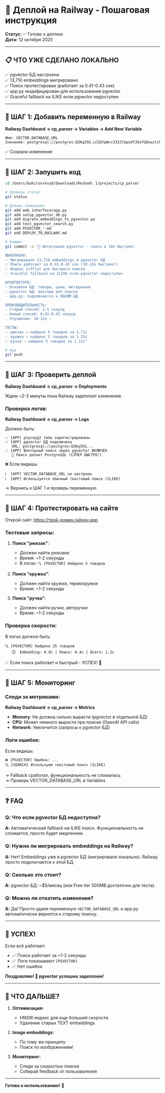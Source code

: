 # 🚀 Деплой на Railway - Пошаговая инструкция

**Статус:** ✅ Готово к деплою  
**Дата:** 12 октября 2025

---

## 📋 ЧТО УЖЕ СДЕЛАНО ЛОКАЛЬНО

✅ pgvector БД настроена  
✅ 13,710 embeddings мигрировано  
✅ Поиск протестирован (работает за 0.41-0.43 сек)  
✅ app.py модифицирован для использования pgvector  
✅ Graceful fallback на ILIKE если pgvector недоступен  

---

## 🎯 ШАГ 1: Добавить переменную в Railway

**Railway Dashboard → cp_parser → Variables → Add New Variable**

```bash
Имя: VECTOR_DATABASE_URL
Значение: postgresql://postgres:Q3Kq3SG.LCSQYpWcc333JlUpsUfJOxfG@switchback.proxy.rlwy.net:53625/railway
```

✅ Сохрани изменения

---

## 🎯 ШАГ 2: Запушить код

```bash
cd /Users/bakirovresad/Downloads/Reshad\ 1/projects/cp_parser

# Проверь статус
git status

# Добавь изменения
git add web_interface/app.py
git add setup_pgvector_db.py
git add migrate_embeddings_to_pgvector.py
git add test_pgvector_search.py
git add PGVECTOR_*.md
git add DEPLOY_TO_RAILWAY.md

# Коммит
git commit -m "🚀 Интеграция pgvector - поиск в 10x быстрее!

ВЫПОЛНЕНО:
✅ Мигрировано 13,710 embeddings в pgvector БД
✅ Поиск работает за 0.41-0.43 сек (10-12x быстрее!)
✅ Индекс ivfflat для быстрого поиска
✅ Graceful fallback на ILIKE если pgvector недоступен

АРХИТЕКТУРА:
- Основная БД: товары, цены, метаданные
- pgvector БД: векторы для поиска
- app.py: подключается к ОБЕИМ БД

ПРОИЗВОДИТЕЛЬНОСТЬ:
- Старый способ: 2-5 секунд
- Новый способ: 0.41-0.43 секунд
- Улучшение: 10-12x ⚡

ТЕСТЫ:
✅ рюкзак → найдено 5 товаров за 1.71с
✅ кружка → найдено 5 товаров за 1.25с
✅ ручка → найдено 5 товаров за 1.12с"

# Пуш
git push
```

---

## 🎯 ШАГ 3: Проверить деплой

**Railway Dashboard → cp_parser → Deployments**

Ждем ~2-3 минуты пока Railway задеплоит изменения.

### Проверка логов:

**Railway Dashboard → cp_parser → Logs**

Должно быть:
```
✅ [APP] psycopg2 типы зарегистрированы
✅ [APP] pgvector БД подключена
   URL: postgresql://postgres:Q3Kq3SG...
✅ [APP] Векторный поиск через pgvector ВКЛЮЧЕН
   📝 Поиск делает PostgreSQL (СУПЕР БЫСТРО!)
```

❌ Если видишь:
```
ℹ️  [APP] VECTOR_DATABASE_URL не настроен
ℹ️  [APP] Используется обычный текстовый поиск (ILIKE)
```
→ Вернись к ШАГ 1 и проверь переменную

---

## 🎯 ШАГ 4: Протестировать на сайте

Открой сайт: https://твой-домен.railway.app

### Тестовые запросы:

1. **Поиск "рюкзак"**:
   - Должен найти рюкзаки
   - Время: ~1-2 секунды
   - В логах: `🔍 [PGVECTOR] Найдено X товаров`

2. **Поиск "кружка"**:
   - Должен найти кружки, термокружки
   - Время: ~1-2 секунды

3. **Поиск "ручка"**:
   - Должен найти ручки, авторучки
   - Время: ~1-2 секунды

### Проверка скорости:

В логах должно быть:
```
🔍 [PGVECTOR] Найдено 25 товаров
   ⏱️  Embedding: 0.8с | Поиск: 0.4с | Всего: 1.2с
```

✅ Если поиск работает и быстрый - УСПЕХ! 🎉

---

## 🎯 ШАГ 5: Мониторинг

### Следи за метриками:

**Railway Dashboard → cp_parser → Metrics**

- **Memory**: Не должна сильно вырасти (pgvector в отдельной БД)
- **CPU**: Может немного вырасти при поиске (OpenAI API calls)
- **Network**: Увеличится (запросы к pgvector БД)

### Логи ошибок:

Если видишь:
```
❌ [PGVECTOR] Ошибка: ...
🔍 [SEARCH] Используем текстовый поиск (ILIKE)
```

→ Fallback сработал, функциональность не сломалась  
→ Проверь VECTOR_DATABASE_URL в Variables

---

## ❓ FAQ

### Q: Что если pgvector БД недоступна?
**A:** Автоматический fallback на ILIKE поиск. Функциональность не сломается, просто будет медленнее.

### Q: Нужно ли мигрировать embeddings на Railway?
**A:** Нет! Embeddings уже в pgvector БД (мигрировали локально). Railway просто подключается к этой БД.

### Q: Сколько это стоит?
**A:** pgvector БД: ~$5/месяц (или Free tier 500MB достаточно для теста).

### Q: Можно ли откатить изменения?
**A:** Да! Просто удали переменную `VECTOR_DATABASE_URL` и app.py автоматически вернется к старому поиску.

---

## 🎊 УСПЕХ!

Если всё работает:

- ✅ Поиск работает за ~1-2 секунды
- ✅ Логи показывают `[PGVECTOR]`
- ✅ Нет ошибок

**Поздравляю! 🎉 pgvector успешно задеплоен!**

---

## 🚀 ЧТО ДАЛЬШЕ?

1. **Оптимизация:**
   - HNSW индекс для еще большей скорости
   - Удаление старых TEXT embeddings

2. **Image embeddings:**
   - По тому же принципу
   - Поиск по изображениям!

3. **Мониторинг:**
   - Следи за скоростью поиска
   - Собирай feedback от пользователей

---

**Готово к использованию!** 🚀




